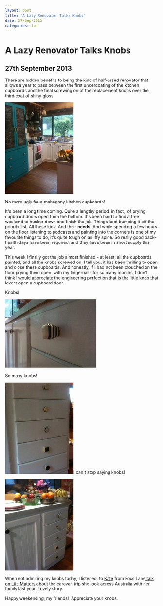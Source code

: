 ```yaml
---
layout: post
title: 'A Lazy Renovator Talks Knobs'
date: 27-Sep-2013
categories: tbd
---
```


# A Lazy Renovator Talks Knobs

## 27th September 2013

There are hidden benefits to being the kind of half-arsed renovator that allows a year to pass between the first undercoating of the kitchen cupboards and the final screwing on of the replacement knobs over the third coat of shiny gloss.

<img class="photo-horiz" src="/images/2013/09/IMG_1467-225x300.jpg" />

No more ugly faux-mahogany kitchen cupboards!

It's been a long time coming. Quite a lengthy period,   in fact,  of prying cupboard doors open from the bottom. It's been hard to find a free weekend to hunker down and finish the job. Things kept bumping it off the priority list. All these kids! And their **needs**! And while spending a few hours on the floor listening to podcasts and painting into the corners is one of my favourite things to do, it's quite tough on an iffy spine. So really good back-health days have been required, and they have been in short supply this year.

This week I finally got the job almost finished - at least, all the cupboards painted, and all the knobs screwed on. I tell you, it has been thrilling to open and close these cupboards. And honestly, if I had not been crouched on the floor prying them open  with my fingernails for so many months, I don't think I would appreciate the engineering perfection that is the little knob that levers open a cupboard door.

Knobs!

<img class="photo-horiz" src="/images/2013/09/IMG_1472-300x225.jpg" />

So many knobs!

<img class="photo-horiz" src="/images/2013/09/IMG_1468-225x300.jpg" />I can't stop saying knobs!

<img class="photo-horiz" src="/images/2013/09/IMG_1481-225x300.jpg" />

When not admiring my knobs today, I listened  to <a href="http://foxslane.blogspot.com.au/">Kate</a> from Foxs Lane<a href="http://www.abc.net.au/radionational/programs/lifematters/vantastic/4979368"> talk on Life Matters </a>about the caravan trip she took across Australia with her family last year. Lovely story.

Happy weekending, my friends!  Appreciate your knobs.
